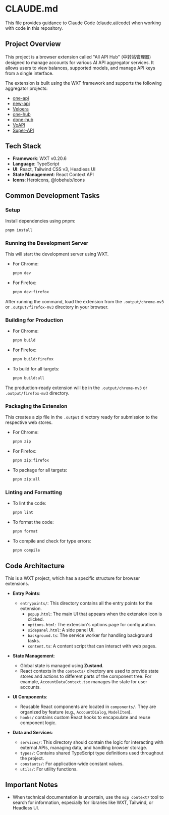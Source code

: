 # CLAUDE.md

This file provides guidance to Claude Code (claude.ai/code) when working with code in this repository.

## Project Overview
This project is a browser extension called "All API Hub" (中转站管理器) designed to manage accounts for various AI API aggregator services. It allows users to view balances, supported models, and manage API keys from a single interface.

The extension is built using the WXT framework and supports the following aggregator projects:
- [one-api](https://github.com/songquanpeng/one-api)
- [new-api](https://github.com/QuantumNous/new-api)
- [Veloera](https://github.com/Veloera/Veloera)
- [one-hub](https://github.com/MartialBE/one-hub)
- [done-hub](https://github.com/deanxv/done-hub)
- [VoAPI](https://github.com/VoAPI/VoAPI)
- [Super-API](https://github.com/SuperAI-Api/Super-API)

## Tech Stack
- **Framework**: WXT v0.20.6
- **Language**: TypeScript
- **UI**: React, Tailwind CSS v3, Headless UI
- **State Management**: React Context API
- **Icons**: Heroicons, @lobehub/icons

## Common Development Tasks

### Setup
Install dependencies using pnpm:
```bash
pnpm install
```

### Running the Development Server
This will start the development server using WXT.
- For Chrome:
  ```bash
  pnpm dev
  ```
- For Firefox:
  ```bash
  pnpm dev:firefox
  ```
After running the command, load the extension from the `.output/chrome-mv3` or `.output/firefox-mv3` directory in your browser.

### Building for Production
- For Chrome:
  ```bash
  pnpm build
  ```
- For Firefox:
  ```bash
  pnpm build:firefox
  ```
- To build for all targets:
  ```bash
  pnpm build:all
  ```
The production-ready extension will be in the `.output/chrome-mv3` or `.output/firefox-mv3` directory.

### Packaging the Extension
This creates a zip file in the `.output` directory ready for submission to the respective web stores.
- For Chrome:
  ```bash
  pnpm zip
  ```
- For Firefox:
  ```bash
  pnpm zip:firefox
  ```
- To package for all targets:
  ```bash
  pnpm zip:all
  ```

### Linting and Formatting
- To lint the code:
  ```bash
  pnpm lint
  ```
- To format the code:
  ```bash
  pnpm format
  ```
- To compile and check for type errors:
  ```bash
  pnpm compile
  ```

## Code Architecture

This is a WXT project, which has a specific structure for browser extensions.

- **Entry Points**:
  - `entrypoints/`: This directory contains all the entry points for the extension.
    - `popup.html`: The main UI that appears when the extension icon is clicked.
    - `options.html`: The extension's options page for configuration.
    - `sidepanel.html`: A side panel UI.
    - `background.ts`: The service worker for handling background tasks.
    - `content.ts`: A content script that can interact with web pages.

- **State Management**:
  - Global state is managed using **Zustand**.
  - React contexts in the `contexts/` directory are used to provide state stores and actions to different parts of the component tree. For example, `AccountDataContext.tsx` manages the state for user accounts.

- **UI Components**:
  - Reusable React components are located in `components/`. They are organized by feature (e.g., `AccountDialog`, `ModelItem`).
  - `hooks/` contains custom React hooks to encapsulate and reuse component logic.

- **Data and Services**:
  - `services/`: This directory should contain the logic for interacting with external APIs, managing data, and handling browser storage.
  - `types/`: Contains shared TypeScript type definitions used throughout the project.
  - `constants/`: For application-wide constant values.
  - `utils/`: For utility functions.

## Important Notes
- When technical documentation is uncertain, use the `mcp context7` tool to search for information, especially for libraries like WXT, Tailwind, or Headless UI.
